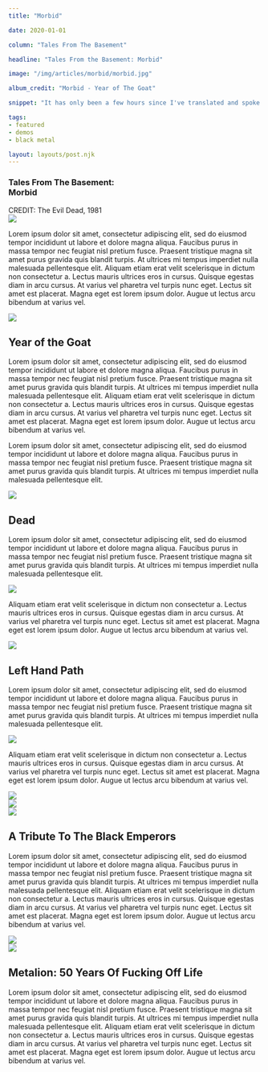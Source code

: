 ```yaml
---
title: "Morbid"

date: 2020-01-01

column: "Tales From The Basement"

headline: "Tales From the Basement: Morbid"

image: "/img/articles/morbid/morbid.jpg"

album_credit: "Morbid - Year of The Goat"

snippet: "It has only been a few hours since I've translated and spoke aloud the first of the demon resurrection passages from the Book of the Dead..."

tags: 
- featured
- demos
- black metal

layout: layouts/post.njk
---
```



<article>
	<!-- markdown space -->
	<!-- HERO/TITLE -->
	<section class="article_hero container" style="background-image: url('/img/articles/morbid/evil-dead-1.jpg');">
		<!-- markdown space -->
		<div class="copy">
			<h1 class="title">
				<span class="column_name texture_paper_white">Tales From The Basement:</span>
				<br>
				<span class="main">Morbid</span>
			</h1>
		</div>
		<!-- markdown space -->
		<!-- markdown space -->
		<span class="image_credit">
			CREDIT: The Evil Dead, 1981
		</span>
	</section>
	<!-- markdown space -->
	<!-- INTRO -->
	<div class="article_spacer">
		<img src="/img/barbed-wire-border-trans-large.png">
	</div>
	<!-- markdown space -->
	<section class="article_section full container small">
		<div class="copy">
			<p>
				Lorem ipsum dolor sit amet, consectetur adipiscing elit, sed do eiusmod tempor incididunt ut labore et dolore magna aliqua. Faucibus purus in massa tempor nec feugiat nisl pretium fusce. Praesent tristique magna sit amet purus gravida quis blandit turpis. At ultrices mi tempus imperdiet nulla malesuada pellentesque elit. Aliquam etiam erat velit scelerisque in dictum non consectetur a. Lectus mauris ultrices eros in cursus. Quisque egestas diam in arcu cursus. At varius vel pharetra vel turpis nunc eget. Lectus sit amet est placerat. Magna eget est lorem ipsum dolor. Augue ut lectus arcu bibendum at varius vel.
			</p>
		</div>
	</section>
	<!-- markdown space -->
	<div class="article_spacer">
		<img src="/img/barbed-wire-border-trans-large.png">
	</div>
	<!-- markdown space -->
	<!-- INTRO -->
	<section class="article_section container" mobile-flex="column">
		<!-- markdown space -->
		<div class="copy">
			<div class="inner">
				<!-- markdown space -->
				<h2 class="article_header">
					<span>Year of the Goat</span>
				</h2>
				<!-- markdown space -->
				<p class="">
					Lorem ipsum dolor sit amet, consectetur adipiscing elit, sed do eiusmod tempor incididunt ut labore et dolore magna aliqua. Faucibus purus in massa tempor nec feugiat nisl pretium fusce. Praesent tristique magna sit amet purus gravida quis blandit turpis. At ultrices mi tempus imperdiet nulla malesuada pellentesque elit. Aliquam etiam erat velit scelerisque in dictum non consectetur a. Lectus mauris ultrices eros in cursus. Quisque egestas diam in arcu cursus. At varius vel pharetra vel turpis nunc eget. Lectus sit amet est placerat. Magna eget est lorem ipsum dolor. Augue ut lectus arcu bibendum at varius vel.
				</p>
				<!-- markdown space -->
				<p class="">
					Lorem ipsum dolor sit amet, consectetur adipiscing elit, sed do eiusmod tempor incididunt ut labore et dolore magna aliqua. Faucibus purus in massa tempor nec feugiat nisl pretium fusce. Praesent tristique magna sit amet purus gravida quis blandit turpis. At ultrices mi tempus imperdiet nulla malesuada pellentesque elit. 
				</p>
				<!-- markdown space -->
			</div>
		</div>
		<!-- markdown space -->
		<div class="image">
			<img src="/img/articles/morbid/morbid.jpg">
		</div>
		<!-- markdown space -->
	</section>
	<!-- markdown space -->
	<!-- markdown space -->
	<!-- markdown space -->
	<section class="article_section row_reverse container" mobile-flex="column">
		<!-- markdown space -->
		<div class="copy">
			<div class="inner">
				<!-- markdown space -->
				<h2 class="article_header">
					<span>Dead</span>
				</h2>
				<!-- markdown space -->
				<p class="cut_out">
					Lorem ipsum dolor sit amet, consectetur adipiscing elit, sed do eiusmod tempor incididunt ut labore et dolore magna aliqua. Faucibus purus in massa tempor nec feugiat nisl pretium fusce. Praesent tristique magna sit amet purus gravida quis blandit turpis. At ultrices mi tempus imperdiet nulla malesuada pellentesque elit. 
				</p>
				<!-- markdown space -->
				<div class="article_spacer small">
					<img src="/img/border-theban-2.png">
				</div>
				<!-- markdown space -->
				<p class="cut_out">
					Aliquam etiam erat velit scelerisque in dictum non consectetur a. Lectus mauris ultrices eros in cursus. Quisque egestas diam in arcu cursus. At varius vel pharetra vel turpis nunc eget. Lectus sit amet est placerat. Magna eget est lorem ipsum dolor. Augue ut lectus arcu bibendum at varius vel.
				</p>
				<!-- markdown space -->
			</div>
		</div>
		<!-- markdown space -->
		<div class="image">
			<img src="/img/articles/morbid/dead-1.jpg">
		</div>
		<!-- markdown space -->
	</section>
	<!-- markdown space -->
	<!-- markdown space -->
	<!-- markdown space -->
	<section class="article_section container" mobile-flex="column">
		<!-- markdown space -->
		<div class="copy">
			<div class="inner">
				<!-- markdown space -->
				<h2 class="article_header">
					<span>Left Hand Path</span>
				</h2>
				<!-- markdown space -->
				<p class="cut_out">
					Lorem ipsum dolor sit amet, consectetur adipiscing elit, sed do eiusmod tempor incididunt ut labore et dolore magna aliqua. Faucibus purus in massa tempor nec feugiat nisl pretium fusce. Praesent tristique magna sit amet purus gravida quis blandit turpis. At ultrices mi tempus imperdiet nulla malesuada pellentesque elit. 
				</p>
				<!-- markdown space -->
				<div class="article_spacer small">
					<img src="/img/border-theban-3.png">
				</div>
				<!-- markdown space -->
				<p class="cut_out">
					Aliquam etiam erat velit scelerisque in dictum non consectetur a. Lectus mauris ultrices eros in cursus. Quisque egestas diam in arcu cursus. At varius vel pharetra vel turpis nunc eget. Lectus sit amet est placerat. Magna eget est lorem ipsum dolor. Augue ut lectus arcu bibendum at varius vel.
				</p>
				<!-- markdown space -->
			</div>
		</div>
		<!-- markdown space -->
		<div class="image">
			<img src="/img/articles/morbid/entombed-1.jpg">
		</div>
		<!-- markdown space -->
	</section>
	<!-- markdown space -->
	<div class="article_spacer small">
		<img src="/img/barbed-wire-border-trans-large.png">
	</div>
	<!-- markdown space -->
	<!-- markdown space -->
	<section class="article_section full container small">
		<div class="image">
			<img src="/img/articles/morbid/black-emperors.jpg">
		</div>
	</section>
	<!-- markdown space -->
	<!-- markdown space -->
	<section class="article_section full container small">
		<div class="copy">
			<h2 class="article_header">
				<span>A Tribute To The Black Emperors</span>
			</h2>
			<p>
				Lorem ipsum dolor sit amet, consectetur adipiscing elit, sed do eiusmod tempor incididunt ut labore et dolore magna aliqua. Faucibus purus in massa tempor nec feugiat nisl pretium fusce. Praesent tristique magna sit amet purus gravida quis blandit turpis. At ultrices mi tempus imperdiet nulla malesuada pellentesque elit. Aliquam etiam erat velit scelerisque in dictum non consectetur a. Lectus mauris ultrices eros in cursus. Quisque egestas diam in arcu cursus. At varius vel pharetra vel turpis nunc eget. Lectus sit amet est placerat. Magna eget est lorem ipsum dolor. Augue ut lectus arcu bibendum at varius vel.
			</p>
		</div>
	</section>
	<!-- markdown space -->
	<!-- markdown space -->
		<div class="article_spacer small">
			<img src="/img/barbed-wire-border-trans-large.png">
		</div>
		<!-- markdown space -->
		<!-- markdown space -->
		<section class="article_section full container small">
			<div class="image">
				<img src="/img/articles/morbid/morbit.jpg">
			</div>
		</section>
		<!-- markdown space -->
		<!-- markdown space -->
		<section class="article_section full container small">
			<!-- markdown space -->
			<div class="copy">
				<h2 class="article_header">
					<span>Metalion: 50 Years Of Fucking Off Life</span>
				</h2>
				<p>
					Lorem ipsum dolor sit amet, consectetur adipiscing elit, sed do eiusmod tempor incididunt ut labore et dolore magna aliqua. Faucibus purus in massa tempor nec feugiat nisl pretium fusce. Praesent tristique magna sit amet purus gravida quis blandit turpis. At ultrices mi tempus imperdiet nulla malesuada pellentesque elit. Aliquam etiam erat velit scelerisque in dictum non consectetur a. Lectus mauris ultrices eros in cursus. Quisque egestas diam in arcu cursus. At varius vel pharetra vel turpis nunc eget. Lectus sit amet est placerat. Magna eget est lorem ipsum dolor. Augue ut lectus arcu bibendum at varius vel.
				</p>
			</div>
		</section>
		<!-- markdown space -->
</article>